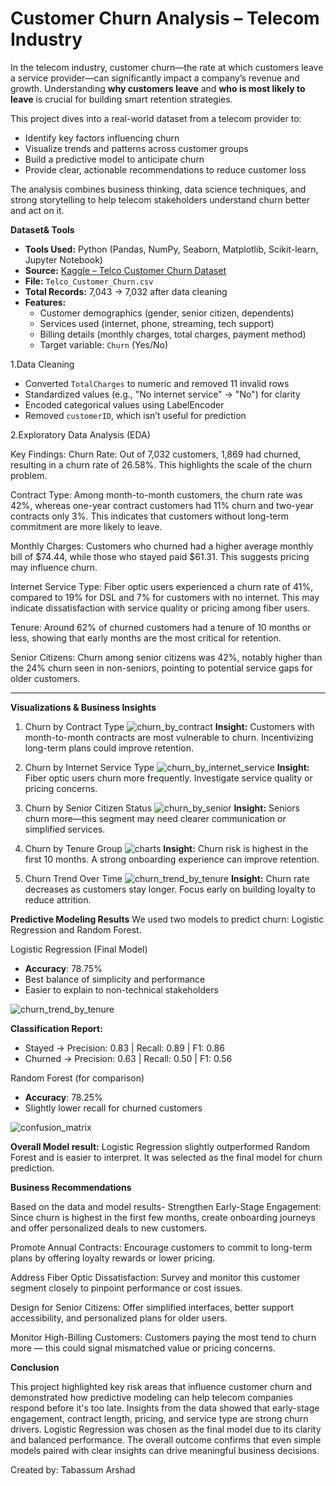 # Customer Churn Analysis – Telecom Industry

In the telecom industry, customer churn—the rate at which customers leave a service provider—can significantly impact a company’s revenue and growth. Understanding **why customers leave** and **who is most likely to leave** is crucial for building smart retention strategies.

This project dives into a real-world dataset from a telecom provider to:
- Identify key factors influencing churn
- Visualize trends and patterns across customer groups
- Build a predictive model to anticipate churn
- Provide clear, actionable recommendations to reduce customer loss

The analysis combines business thinking, data science techniques, and strong storytelling to help telecom stakeholders understand churn better and act on it.

**Dataset& Tools** 

- **Tools Used:** Python (Pandas, NumPy, Seaborn, Matplotlib, Scikit-learn, Jupyter Notebook)
- **Source:** [Kaggle – Telco Customer Churn Dataset](https://www.kaggle.com/datasets/blastchar/telco-customer-churn)
- **File:** `Telco_Customer_Churn.csv`
- **Total Records:** 7,043 → 7,032 after data cleaning
- **Features:**
  - Customer demographics (gender, senior citizen, dependents)
  - Services used (internet, phone, streaming, tech support)
  - Billing details (monthly charges, total charges, payment method)
  - Target variable: `Churn` (Yes/No)


1.Data Cleaning

- Converted `TotalCharges` to numeric and removed 11 invalid rows
- Standardized values (e.g., "No internet service" → "No") for clarity
- Encoded categorical values using LabelEncoder
- Removed `customerID`, which isn’t useful for prediction

2.Exploratory Data Analysis (EDA)

Key Findings:
Churn Rate: Out of 7,032 customers, 1,869 had churned, resulting in a churn rate of 26.58%. This highlights the scale of the churn problem.

Contract Type: Among month-to-month customers, the churn rate was 42%, whereas one-year contract customers had 11% churn and two-year contracts only 3%. This indicates that customers without long-term commitment are more likely to leave.

Monthly Charges: Customers who churned had a higher average monthly bill of $74.44, while those who stayed paid $61.31. This suggests pricing may influence churn.

Internet Service Type: Fiber optic users experienced a churn rate of 41%, compared to 19% for DSL and 7% for customers with no internet. This may indicate dissatisfaction with service quality or pricing among fiber users.

Tenure: Around 62% of churned customers had a tenure of 10 months or less, showing that early months are the most critical for retention.

Senior Citizens: Churn among senior citizens was 42%, notably higher than the 24% churn seen in non-seniors, pointing to potential service gaps for older customers.

---

**Visualizations & Business Insights**

1. Churn by Contract Type
![churn_by_contract](charts/churn_by_contract.png)
**Insight:** Customers with month-to-month contracts are most vulnerable to churn. Incentivizing long-term plans could improve retention.

2. Churn by Internet Service Type
![churn_by_internet_service](charts/churn_by_internet_service.png)
**Insight:** Fiber optic users churn more frequently. Investigate service quality or pricing concerns.

3. Churn by Senior Citizen Status
![churn_by_senior](charts/churn_by_senior.png)
**Insight:** Seniors churn more—this segment may need clearer communication or simplified services.

4. Churn by Tenure Group
![charts](churn_by_tenure.png)
**Insight:** Churn risk is highest in the first 10 months. A strong onboarding experience can improve retention.

5. Churn Trend Over Time
![churn_trend_by_tenure](charts/churn_trend_by_tenure.png)
**Insight:** Churn rate decreases as customers stay longer. Focus early on building loyalty to reduce attrition.

**Predictive Modeling Results**
We used two models to predict churn: Logistic Regression and Random Forest.

Logistic Regression (Final Model)
- **Accuracy**: 78.75%
- Best balance of simplicity and performance
- Easier to explain to non-technical stakeholders

![churn_trend_by_tenure](charts/confusion_matrix_logistic.png)

**Classification Report:**
- Stayed → Precision: 0.83 | Recall: 0.89 | F1: 0.86
- Churned → Precision: 0.63 | Recall: 0.50 | F1: 0.56

Random Forest (for comparison)
- **Accuracy**: 78.25%
- Slightly lower recall for churned customers

![confusion_matrix](charts/confusion_matrix_rf.png)

**Overall Model result:** Logistic Regression slightly outperformed Random Forest and is easier to interpret. It was selected as the final model for churn prediction.

**Business Recommendations**

Based on the data and model results-
Strengthen Early-Stage Engagement: Since churn is highest in the first few months, create onboarding journeys and offer personalized deals to new customers.

Promote Annual Contracts: Encourage customers to commit to long-term plans by offering loyalty rewards or lower pricing.

Address Fiber Optic Dissatisfaction: Survey and monitor this customer segment closely to pinpoint performance or cost issues.

Design for Senior Citizens: Offer simplified interfaces, better support accessibility, and personalized plans for older users.

Monitor High-Billing Customers: Customers paying the most tend to churn more — this could signal mismatched value or pricing concerns.

**Conclusion**

This project highlighted key risk areas that influence customer churn and demonstrated how predictive modeling can help telecom companies respond before it's too late. Insights from the data showed that early-stage engagement, contract length, pricing, and service type are strong churn drivers.
Logistic Regression was chosen as the final model due to its clarity and balanced performance. The overall outcome confirms that even simple models paired with clear insights can drive meaningful business decisions.

Created by: Tabassum Arshad 
